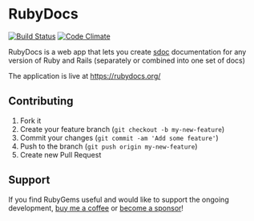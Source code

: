 # RubyDocs

[![Build Status](https://secure.travis-ci.org/manuelmeurer/rubydocs.png)](https://travis-ci.org/manuelmeurer/rubydocs)
[![Code Climate](https://codeclimate.com/github/manuelmeurer/rubydocs.png)](https://codeclimate.com/github/manuelmeurer/rubydocs)

RubyDocs is a web app that lets you create [sdoc](https://github.com/zzak/sdoc) documentation for any version of Ruby and Rails (separately or combined into one set of docs)

The application is live at https://rubydocs.org/

## Contributing

1. Fork it
2. Create your feature branch (`git checkout -b my-new-feature`)
3. Commit your changes (`git commit -am 'Add some feature'`)
4. Push to the branch (`git push origin my-new-feature`)
5. Create new Pull Request

## Support

If you find RubyGems useful and would like to support the ongoing development, [buy me a coffee](https://www.buymeacoffee.com/279lcDtbF) or [become a sponsor](https://github.com/sponsors/manuelmeurer)!
